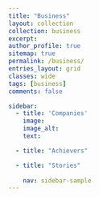 ```yaml
---
title: "Business"
layout: collection
collection: business
excerpt:
author_profile: true
sitemap: true
permalink: /business/
entries_layout: grid
classes: wide
tags: [business]
comments: false

sidebar:
  - title: 'Companies'
    image: 
    image_alt:
    text:

  - title: "Achievers"

  - title: "Stories"
   
    nav: sidebar-sample
---
```


